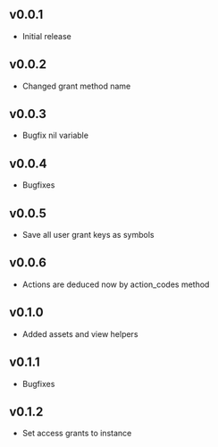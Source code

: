 ## v0.0.1

* Initial release

## v0.0.2

* Changed grant method name

## v0.0.3

* Bugfix nil variable

## v0.0.4

* Bugfixes

## v0.0.5

* Save all user grant keys as symbols

## v0.0.6

* Actions are deduced now by action_codes method

## v0.1.0

* Added assets and view helpers

## v0.1.1

* Bugfixes

## v0.1.2

* Set access grants to instance
